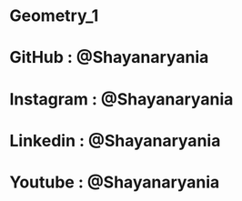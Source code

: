 # Geometry_1

# GitHub : @Shayanaryania
# Instagram : @Shayanaryania
# Linkedin : @Shayanaryania
# Youtube : @Shayanaryania
